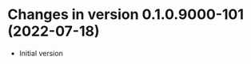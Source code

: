 




<!-- NEWS.md was auto-generated by NEWS.Rmd. Please DO NOT edit by hand!-->

# Changes in version 0.1.0.9000-101 (2022-07-18)

-   Initial version
